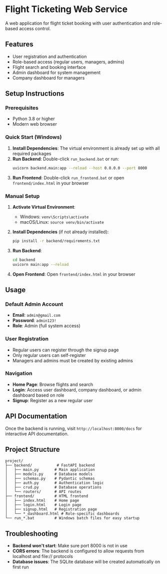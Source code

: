 # Flight Ticketing Web Service

A web application for flight ticket booking with user authentication and role-based access control.

## Features
- User registration and authentication
- Role-based access (regular users, managers, admins)
- Flight search and booking interface
- Admin dashboard for system management
- Company dashboard for managers

## Setup Instructions

### Prerequisites
- Python 3.8 or higher
- Modern web browser

### Quick Start (Windows)
1. **Install Dependencies**: The virtual environment is already set up with all required packages
2. **Run Backend**: Double-click `run_backend.bat` or run:
   ```bash
   uvicorn backend.main:app --reload --host 0.0.0.0 --port 8000
   ```
3. **Run Frontend**: Double-click `run_frontend.bat` or open `frontend/index.html` in your browser

### Manual Setup
1. **Activate Virtual Environment**:
   - Windows: `venv\Scripts\activate`
   - macOS/Linux: `source venv/bin/activate`

2. **Install Dependencies** (if not already installed):
   ```bash
   pip install -r backend/requirements.txt
   ```

3. **Run Backend**:
   ```bash
   cd backend
   uvicorn main:app --reload
   ```

4. **Open Frontend**: Open `frontend/index.html` in your browser

## Usage

### Default Admin Account
- **Email**: `admin@gmail.com`
- **Password**: `admin123!`
- **Role**: Admin (full system access)

### User Registration
- Regular users can register through the signup page
- Only regular users can self-register
- Managers and admins must be created by existing admins

### Navigation
- **Home Page**: Browse flights and search
- **Login**: Access user dashboard, company dashboard, or admin dashboard based on role
- **Signup**: Register as a new regular user

## API Documentation
Once the backend is running, visit `http://localhost:8000/docs` for interactive API documentation.

## Project Structure
```
project/
├── backend/           # FastAPI backend
│   ├── main.py       # Main application
│   ├── models.py     # Database models
│   ├── schemas.py    # Pydantic schemas
│   ├── auth.py       # Authentication logic
│   ├── crud.py       # Database operations
│   └── routers/      # API routes
├── frontend/         # HTML frontend
│   ├── index.html    # Home page
│   ├── login.html    # Login page
│   ├── signup.html   # Registration page
│   └── *_dashboard.html # Role-specific dashboards
└── run_*.bat         # Windows batch files for easy startup
```

## Troubleshooting
- **Backend won't start**: Make sure port 8000 is not in use
- **CORS errors**: The backend is configured to allow requests from localhost and file:// protocols
- **Database issues**: The SQLite database will be created automatically on first run